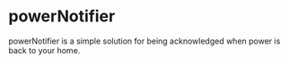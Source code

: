 # powerNotifier
powerNotifier is a simple solution for being acknowledged when power is back to your home.
